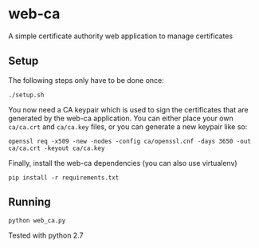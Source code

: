 # web-ca

A simple certificate authority web application to manage certificates


## Setup

The following steps only have to be done once:

```
./setup.sh
```

You now need a CA keypair which is used to sign the certificates that are generated by the web-ca application.
You can either place your own `ca/ca.crt` and `ca/ca.key` files, or you can generate a new keypair like so:

```
openssl req -x509 -new -nodes -config ca/openssl.cnf -days 3650 -out ca/ca.crt -keyout ca/ca.key
```

Finally, install the web-ca dependencies (you can also use virtualenv)

```
pip install -r requirements.txt
```


## Running

```
python web_ca.py
```

Tested with python 2.7
